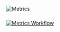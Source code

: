 

![Metrics](https://metrics.lecoq.io/tst32?template=classic&languages=1&introduction=1&lines=1&habits=1&contributors=1&people=1&languages.limit=8&languages.sections=most-used&languages.colors=github&languages.threshold=0%25&languages.indepth=false&languages.recent.load=300&languages.recent.days=14&introduction.title=true&habits.from=200&habits.days=14&habits.facts=true&habits.charts=true&contributors.head=master&contributors.ignored=github-actions%5Bbot%5D%2C%20dependabot%5Bbot%5D%2C%20dependabot-preview%5Bbot%5D&contributors.contributions=false&people.limit=24&people.size=28&people.types=followers%2C%20following&people.identicons=false&people.shuffle=false&config.timezone=Europe%2FMoscow)
###
[![Metrics Workflow](https://github.com/tst32/tst32/actions/workflows/WF-METRICS.yml/badge.svg)](https://github.com/tst32/tst32/actions/workflows/WF-METRICS.yml)
